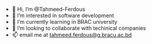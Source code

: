 - 👋 Hi, I’m @Tahmeed-Ferdous
- 👀 I’m interested in software development
- 🌱 I’m currently learning in BRAC university
- 💞️ I’m looking to collaborate with techinical companies
- 📫 email me at tahmeed.ferdous@g.bracu.ac.bd

<!---
Tahmeed-Ferdous/Tahmeed-Ferdous is a ✨ special ✨ repository because its `README.md` (this file) appears on your GitHub profile.
You can click the Preview link to take a look at your changes.
--->

